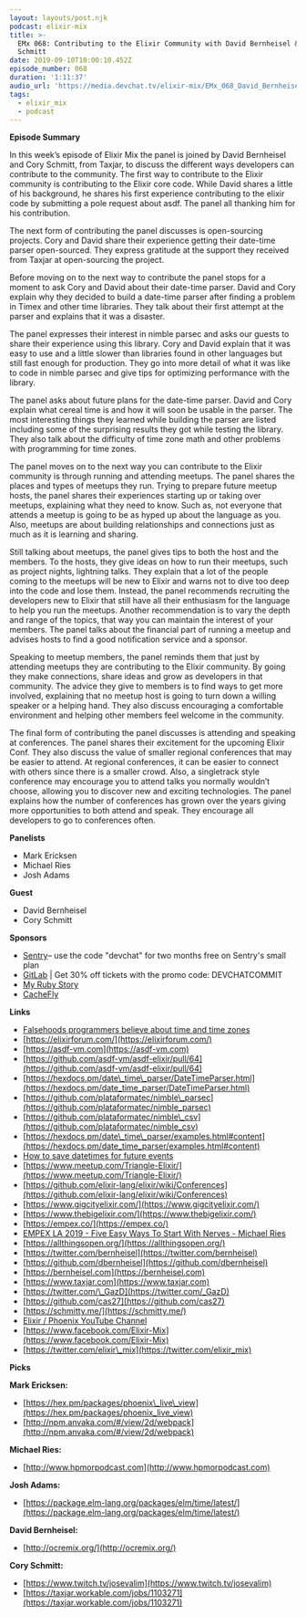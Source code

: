 ```yaml
---
layout: layouts/post.njk
podcast: elixir-mix
title: >-
  EMx 068: Contributing to the Elixir Community with David Bernheisel & Cory
  Schmitt
date: 2019-09-10T10:00:10.452Z
episode_number: 068
duration: '1:11:37'
audio_url: 'https://media.devchat.tv/elixir-mix/EMx_068_David_Bernheisel.mp3'
tags:
  - elixir_mix
  - podcast
---
```

**Episode Summary**

In this week’s episode of Elixir Mix the panel is joined by David Bernheisel and Cory Schmitt, from Taxjar,  to discuss the different ways developers can contribute to the community. The first way to contribute to the Elixir community is contributing to the Elixir core code. While David shares a little of his background, he shares his first experience contributing to the elixir code by submitting a pole request about asdf. The panel all thanking him for his contribution. 

The next form of contributing the panel discusses is open-sourcing projects. Cory and David share their experience getting their date-time parser open-sourced. They express gratitude at the support they received from Taxjar at open-sourcing the project. 

Before moving on to the next way to contribute the panel stops for a moment to ask Cory and David about their date-time parser. David and Cory explain why they decided to build a date-time parser after finding a problem in Timex and other time libraries. They talk about their first attempt at the parser and explains that it was a disaster. 

The panel expresses their interest in nimble parsec and asks our guests to share their experience using this library. Cory and David explain that it was easy to use and a little slower than libraries found in other languages but still fast enough for production. They go into more detail of what it was like to code in nimble parsec and give tips for optimizing performance with the library.

The panel asks about future plans for the date-time parser. David and Cory explain what cereal time is and how it will soon be usable in the parser. The most interesting things they learned while building the parser are listed including some of the surprising results they got while testing the library. They also talk about the difficulty of time zone math and other problems with programming for time zones. 

The panel moves on to the next way you can contribute to the Elixir community is through running and attending meetups. The panel shares the places and types of meetups they run. Trying to prepare future meetup hosts, the panel shares their experiences starting up or taking over meetups, explaining what they need to know. Such as, not everyone that attends a meetup is going to be as hyped up about the language as you. Also, meetups are about building relationships and connections just as much as it is learning and sharing. 

Still talking about meetups, the panel gives tips to both the host and the members. To the hosts,  they give ideas on how to run their meetups, such as project nights, lightning talks. They explain that a lot of the people coming to the meetups will be new to Elixir and warns not to dive too deep into the code and lose them. Instead, the panel recommends recruiting the developers new to Elixir that still have all their enthusiasm for the language to help you run the meetups. Another recommendation is to vary the depth and range of the topics, that way you can maintain the interest of your members. The panel talks about the financial part of running a meetup and advises hosts to find a good notification service and a sponsor. 

Speaking to meetup members, the panel reminds them that just by attending meetups they are contributing to the Elixir community. By going they make connections, share ideas and grow as developers in that community. The advice they give to members is to find ways to get more involved, explaining that no meetup host is going to turn down a willing speaker or a helping hand. They also discuss encouraging a comfortable environment and helping other members feel welcome in the community. 

The final form of contributing the panel discusses is attending and speaking at conferences. The panel shares their excitement for the upcoming Elixir Conf. They also discuss the value of smaller regional conferences that may be easier to attend. At regional conferences, it can be easier to connect with others since there is a smaller crowd. Also, a singletrack style conference may encourage you to attend talks you normally wouldn’t choose, allowing you to discover new and exciting technologies. The panel explains how the number of conferences has grown over the years giving more opportunities to both attend and speak. They encourage all developers to go to conferences often. 

**Panelists**

- Mark Ericksen
- Michael Ries
- Josh Adams

**Guest**

- David Bernheisel
- Cory Schmitt

**Sponsors**

- [Sentry](http://sentry.io/)– use the code "devchat" for two months free on Sentry's small plan
- [GitLab](https://devchat.tv/gitlabcommit) | Get 30% off tickets with the promo code: DEVCHATCOMMIT
- [My Ruby Story](https://devchat.tv/my-ruby-story/)
- [CacheFly](https://www.cachefly.com/)

**Links**

- [Falsehoods programmers believe about time and time zones](http://www.creativedeletion.com/2015/01/28/falsehoods-programmers-date-time-zones.html)
- [https://elixirforum.com/](https://elixirforum.com/)
- [https://asdf-vm.com](https://asdf-vm.com)
- [https://github.com/asdf-vm/asdf-elixir/pull/64](https://github.com/asdf-vm/asdf-elixir/pull/64)
- [https://hexdocs.pm/date\_time\_parser/DateTimeParser.html](https://hexdocs.pm/date_time_parser/DateTimeParser.html)
- [https://github.com/plataformatec/nimble\_parsec](https://github.com/plataformatec/nimble_parsec)
- [https://github.com/plataformatec/nimble\_csv](https://github.com/plataformatec/nimble_csv)
- [https://hexdocs.pm/date\_time\_parser/examples.html#content](https://hexdocs.pm/date_time_parser/examples.html#content)
- [How to save datetimes for future events](http://www.creativedeletion.com/2015/03/19/persisting_future_datetimes.html)
- [https://www.meetup.com/Triangle-Elixir/](https://www.meetup.com/Triangle-Elixir/)
- [https://github.com/elixir-lang/elixir/wiki/Conferences](https://github.com/elixir-lang/elixir/wiki/Conferences)
- [https://www.gigcityelixir.com/](https://www.gigcityelixir.com/)
- [https://www.thebigelixir.com/](https://www.thebigelixir.com/)
- [https://empex.co/](https://empex.co/)
- [EMPEX LA 2019 - Five Easy Ways To Start With Nerves - Michael Ries](https://www.youtube.com/watch?v=BfWac2y7cJM)
- [https://allthingsopen.org/](https://allthingsopen.org/)
- [https://twitter.com/bernheisel](https://twitter.com/bernheisel)
- [https://github.com/dbernheisel](https://github.com/dbernheisel)
- [https://bernheisel.com](https://bernheisel.com)
- [https://www.taxjar.com](https://www.taxjar.com)
- [https://twitter.com/\_GazD](https://twitter.com/_GazD)
- [https://github.com/cas27](https://github.com/cas27)
- [https://schmitty.me/](https://schmitty.me/)
- [Elixir / Phoenix YouTube Channel](https://www.youtube.com/channel/UCVjoWz7bfn6QwU6PV01eoqg)
- [https://www.facebook.com/Elixir-Mix](https://www.facebook.com/Elixir-Mix)
- [https://twitter.com/elixir\_mix](https://twitter.com/elixir_mix)

**Picks**

**Mark Ericksen:**

- [https://hex.pm/packages/phoenix\_live\_view](https://hex.pm/packages/phoenix_live_view)
- [http://npm.anvaka.com/#/view/2d/webpack](http://npm.anvaka.com/#/view/2d/webpack)

**Michael Ries:**

- [http://www.hpmorpodcast.com](http://www.hpmorpodcast.com)

**Josh Adams:**

- [https://package.elm-lang.org/packages/elm/time/latest/](https://package.elm-lang.org/packages/elm/time/latest/)

**David Bernheisel:**

- [http://ocremix.org/](http://ocremix.org/)

**Cory Schmitt:**

- [https://www.twitch.tv/josevalim](https://www.twitch.tv/josevalim)
- [https://taxjar.workable.com/jobs/1103271](https://taxjar.workable.com/jobs/1103271)
